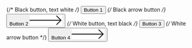 {/* Black button, text white */}
<button className="min-w-[158px] px-6 py-3 bg-black text-white font-dm-sans font-bold text-xs leading-[16px] text-center tracking-[2px] uppercase hover:bg-light-grey hover:text-black">Button 1</button>
{/* Black arrow button */}
<button className="flex gap-4 font-dm-sans font-bold text-xs leading-[16px] text-right tracking-[2px] uppercase hover:underline">Button 2 <img src="shared/desktop/arrow.svg" alt="" /></button>
{/* White button, text black */}
<button className="min-w-[158px] px-6 py-3 bg-white text-black font-dm-sans font-bold text-xs leading-[16px] text-center tracking-[2px] uppercase hover:bg-light-grey hover:text-black">Button 3</button>
{/* White arrow button */}
<button className="flex gap-4 font-dm-sans font-bold text-xs text-white leading-[16px] text-right tracking-[2px] uppercase hover:underline">Button 4 <img className="invert" src="shared/desktop/arrow.svg" alt="" /></button>